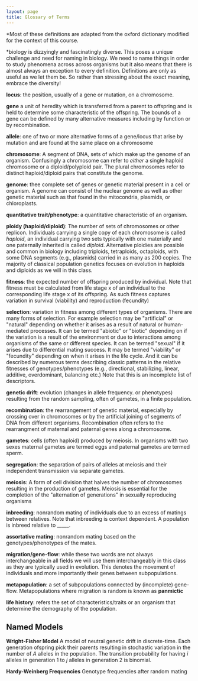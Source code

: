 ```yaml
---
layout: page
title: Glossary of Terms
---
```

*Most of these definitions are adapted from the oxford dictionary modified for the context of this course.

*biology is dizzyingly and fascinatingly diverse. This poses a unique challenge and need for naming in biology. We need to name things in order to study phenomena across across organisms but it also means that there is almost always an exception to every definition. Definitions are only as useful as we let them be. So rather than stressing about the exact meaning, embrace the diversity!

**locus**: the position, usually of a gene or mutation, on a chromosome.

**gene** a unit of heredity which is transferred from a parent to offspring and is held to determine some characteristic of the offspring. The bounds of a gene can be defined by many alternative measures including by function or by recombination.

**allele**: one of two or more alternative forms of a gene/locus that arise by mutation and are found at the same place on a chromosome

**chromosome**: A segment of DNA, sets of which make up the genome of an organism. Confusingly a chromosome can refer to *either* a single haploid chromosome or a diploid/polyploid pair. The plural chromosomes refer to distinct haploid/diploid pairs that constitute the genome.

**genome**: thee complete set of genes or genetic material present in a cell or organism. A genome can consist of the nuclear genome as well as other genetic material such as that found in the mitocondria, plasmids, or chloroplasts.

**quantitative trait/phenotype**: a quantitative characteristic of an organism.

**ploidy (haploid/diploid)**: The number of sets of chromosomes or other replicon. Individuals carrying a single copy of each chromosome is called *haploid*, an individual carrying two sets typically with one materially and one paternally inherited is called *diploid*. Alternative ploidies are possible and common in biology including triploids, tetraploids, octaploids, with some DNA segments (e.g., plasmids) carried in as many as 200 copies. The majority of classical population genetics focuses on evolution in haploids and diploids as we will in this class.

**fitness**: the expected number of offspring produced by individual. Note that fitness must be calculated from life stage x of an individual to the corresponding life stage x of its offspring. As such fitness captures variation in survival (viability) and reproduction (fecundity)

**selection**: variation in fitness among different types of organisms. There are many forms of selection. For example selection may be "artificial" or "natural" depending on whether it arises as a result of natural or human-mediated processes. It can be termed "abiotic" or "biotic" depending on if the variation is a result of the environment or due to interactions among organisms of the same or different species. It can be termed "sexual" if it arises due to differential mating success. It may be termed "viability" or "fecundity" depending on when it arises in the life cycle. And it can be described by numerous terms describing classic patterns in the relative fitnesses of genotypes/phenotypes (e.g., directional, stabilizing, linear, additive, overdominant, balancing etc.) Note that this is an incomplete list of descriptors.

**genetic drift**: evolution (changes in allele frequency. or phenotypes) resulting from the random sampling, often of gametes, in a finite population.

**recombination**: the rearrangement of genetic material, especially by crossing over in chromosomes or by the artificial joining of segments of DNA from different organisms. Recombination often refers to the rearrangment of maternal and paternal genes along a chromosome.

**gametes**: cells (often haploid) produced by meiosis. In organisms with two sexes maternal gametes are termed eggs and paternal gametes are termed sperm.

**segregation**: the separation of pairs of alleles at meiosis and their independent transmission via separate gametes.

**meiosis**: A form of cell division that halves the number of chromosomes resulting in the production of gametes. Meiosis is essential for the completion of the "alternation of generations" in sexually reproducing organisms

**inbreeding**: nonrandom mating of individuals due to an excess of matings between relatives. Note that inbreeding is context dependent. A population is inbreed relative to _____.

**assortative mating**: nonrandom mating based on the genotypes/phenotypes of the mates.

**migration/gene-flow**: while these two words are not always interchangeable in all fields we will use them interchangeably in this class as they are typically used in evolution. This denotes the movement of individuals and more importantly their genes between subpopulations.

**metapopulation**: a set of subpopulations connected by (incomplete) gene-flow. Metapopulations where migration is random is known as **panmictic**

**life history**: refers the set of characteristics/traits or an organism that determine the demography of the population.

## Named Models

**Wright-Fisher Model** A model of neutral genetic drift in discrete-time.  Each generation ofspring pick their parents resulting in stochastic variation in the number of $A$ alleles in the population.  The transition probability for having $i$ alleles in generation 1 to $j$ alleles in generation 2 is binomial.

**Hardy-Weinberg Frequencies** Genotype frequencies after random mating
